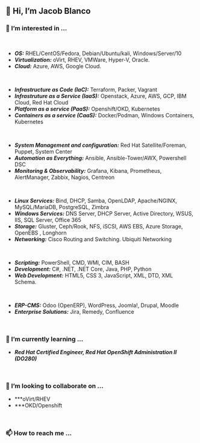 ## 👋 Hi, I’m Jacob Blanco


### 👀 I’m interested in ...
&nbsp;

   - ***OS:*** RHEL/CentOS/Fedora, Debian/Ubuntu/kali, Windows/Server/10
   - ***Virtualization:*** oVirt, RHEV, VMWare, Hyper-V, Oracle.
   - ***Cloud:*** Azure, AWS, Google Cloud. 

   &nbsp;
   - ***Infrastructure as Code (IaC):*** Terraform, Packer, Vagrant
   - ***Infrastruture as a Service (IaaS):*** Openstack, Azure, AWS, GCP, IBM Cloud, Red Hat Cloud
   - ***Platform as a service (PaaS):*** Openshift/OKD, Kubernetes
   - ***Containers as a service (CaaS):*** Docker/Podman, Windows Containers, Kubernetes

   &nbsp;
   - ***System Management and configuration:*** Red Hat Satellite/Foreman, Puppet, System Center
   - ***Automation as Everything:*** Ansible, Ansible-Tower/AWX, Powershell DSC
   - ***Monitoring & Observability:*** Grafana, Kibana, Prometheus, AlertManager, Zabbix, Nagios, Centreon

   &nbsp;
   - ***Linux Services:*** Bind, DHCP, Samba, OpenLDAP, Apache/NGINX, MySQL/MariaDB, PostgreSQL, Zimbra
   - ***Windows Services:*** DNS Server, DHCP Server, Active Directory, WSUS, IIS, SQL Server, Office 365
   - ***Storage:*** Gluster, Ceph/Rook, NFS, iSCSI, AWS EBS, Azure Storage, OpenEBS , Longhorn
   - ***Networking:*** Cisco Routing and Switching. Ubiquiti Networking

   &nbsp;
   - ***Scripting:*** PowerShell, CMD, WMI, CIM, BASH
   - ***Development:*** C#, .NET, .NET Core, Java, PHP, Python
   - ***Web Development:*** HTML5, CSS 3, JavaScript, XML, DTD, XML Schema.

   &nbsp;
   - ***ERP-CMS:*** Odoo (OpenERP), WordPress, Joomla!, Drupal, Moodle
   - ***Enterprise Solutions:*** Jira, Remedy, Confluence
 

&nbsp;
### 🌱 I’m currently learning ...
   - ***Red Hat Certified Engineer, Red Hat OpenShift Administration II (DO280)***

&nbsp;
### 💞️ I’m looking to collaborate on ...
   - ***oVirt/RHEV
   - ***OKD/Openshift

&nbsp;
### 📫 How to reach me ...



<!---
jacob-blanc/jacob-blanc is a ✨ special ✨ repository because its `README.md` (this file) appears on your GitHub profile.
You can click the Preview link to take a look at your changes.
--->

